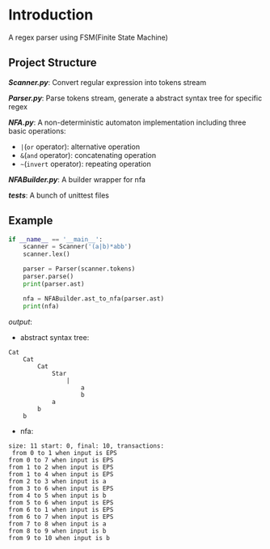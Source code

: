 # Introduction
A regex parser using FSM(Finite State Machine)

## Project Structure
**_Scanner.py_**: Convert regular expression into tokens stream

**_Parser.py_**: Parse tokens stream, generate a abstract syntax tree for 
specific regex

**_NFA.py_**: A non-deterministic automaton implementation including three
 basic operations: 
 * `|`(`or` operator): alternative operation
 * `&`(`and` operator): concatenating operation
 * `~`(`invert` operator): repeating operation

**_NFABuilder.py_**: A builder wrapper for nfa

**_tests_**: A bunch of unittest files

## Example
```python
if __name__ == '__main__':
    scanner = Scanner('(a|b)*abb')
    scanner.lex()

    parser = Parser(scanner.tokens)
    parser.parse()
    print(parser.ast)

    nfa = NFABuilder.ast_to_nfa(parser.ast)
    print(nfa)
```
_output_:
* abstract syntax tree:
```
Cat
	Cat
		Cat
			Star
				|
					a
					b
			a
		b
	b
```
* nfa:
```
size: 11 start: 0, final: 10, transactions:
 from 0 to 1 when input is EPS
from 0 to 7 when input is EPS
from 1 to 2 when input is EPS
from 1 to 4 when input is EPS
from 2 to 3 when input is a
from 3 to 6 when input is EPS
from 4 to 5 when input is b
from 5 to 6 when input is EPS
from 6 to 1 when input is EPS
from 6 to 7 when input is EPS
from 7 to 8 when input is a
from 8 to 9 when input is b
from 9 to 10 when input is b
```
